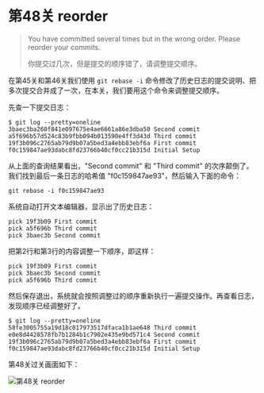 
# 第48关 reorder

> You have committed several times but in the wrong order. Please reorder your commits.
>
> 你提交过几次，但是提交的顺序错了，请调整提交顺序。

在第45关和第46关我们使用 `git rebase -i` 命令修改了历史日志的提交说明、把多次提交合并成了一次，在本关，我们要用这个命令来调整提交顺序。

先查一下提交日志：

```shell
$ git log --pretty=oneline
3baec3ba260f841e097675e4ae6661a86e3dba50 Second commit
a5f696b57d524c83b9fbb094b013590e4ff3d43d Third commit
19f3b096c2765ab79d9b07a5bed3a4ebb83ebf6a First commit
f0c159847ae93dabc8fd23766b40cf0cc21b315d Initial Setup
```

从上面的查询结果看出，"Second commit" 和 "Third commit" 的次序颠倒了。我们找到最后一条日志的哈希值 "f0c159847ae93"，然后输入下面的命令：

```shell
git rebase -i f0c159847ae93
```

系统自动打开文本编辑器，显示出了历史日志：

```
pick 19f3b09 First commit
pick a5f696b Third commit
pick 3baec3b Second commit
```

把第2行和第3行的内容调整一下顺序，即这样：

```
pick 19f3b09 First commit
pick 3baec3b Second commit
pick a5f696b Third commit
```

然后保存退出，系统就会按照调整过的顺序重新执行一遍提交操作。再查看日志，发现顺序已经调整好了。

```shell
$ git log --pretty=oneline
58fe3005755a19d18c017973517dfaca1b1ae648 Third commit
e0e8d4428578fb7b1284b1c7902e435e9bd571c4 Second commit
19f3b096c2765ab79d9b07a5bed3a4ebb83ebf6a First commit
f0c159847ae93dabc8fd23766b40cf0cc21b315d Initial Setup
```

第48关过关画面如下：

![第48关 reorder](../images/level-48-reorder.png)
